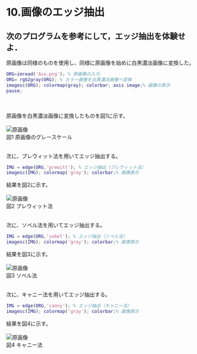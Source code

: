 # 10.画像のエッジ抽出 
## 次のプログラムを参考にして，エッジ抽出を体験せよ．

原画像は同様のものを使用し、同様に原画像を始めに白黒濃淡画像に変換した。
``` m
ORG=imread('Aso.png'); % 原画像の入力
ORG= rgb2gray(ORG); % カラー画像を白黒濃淡画像へ変換
imagesc(ORG); colormap(gray); colorbar; axis image;% 画像の表示
pause;
```
<br /><br />
原画像を白黒濃淡画像に変換したものを図1に示す。
<br /><br />
![原画像](https://github.com/Keitaro749/image_processing/blob/master/image/kadai10/kadai10_1.jpg)  
図1 原画像のグレースケール
<br /><br />

次に、プレウィット法を用いてエッジ抽出する。
``` m
IMG = edge(ORG,'prewitt'); % エッジ抽出（プレウィット法）
imagesc(IMG); colormap('gray'); colorbar;% 画像表示
```
結果を図2に示す。
<br /><br />
![原画像](https://github.com/Keitaro749/image_processing/blob/master/image/kadai10/kadai10_2.jpg)  
図2 プレウィット法
<br /><br />

次に、ソベル法を用いてエッジ抽出する。
``` m
IMG = edge(ORG,'sobel'); % エッジ抽出（ソベル法）
imagesc(IMG); colormap('gray'); colorbar;% 画像表示
```
結果を図3に示す。
<br /><br />
![原画像](https://github.com/Keitaro749/image_processing/blob/master/image/kadai10/kadai10_3.jpg)  
図3 ソベル法
<br /><br />

次に、キャニー法を用いてエッジ抽出する。
``` m
IMG = edge(ORG,'canny'); % エッジ抽出（キャニー法）
imagesc(IMG); colormap('gray'); colorbar;% 画像表示
```
結果を図4に示す。
<br /><br />
![原画像](https://github.com/Keitaro749/image_processing/blob/master/image/kadai10/kadai10_4.jpg)  
図4 キャニー法
<br /><br />
